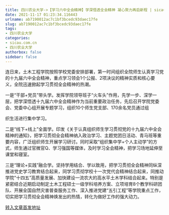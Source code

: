 ```yaml
---
title: 四川农业大学->【学习六中全会精神】学深悟透全会精神 凝心聚力再启新程 | sicau.com.cn
date: 2021-11-17 01:23:34.116443
urlname: ab7190012ac7c1bf3bcedc93daec17fe
slug: ab7190012ac7c1bf3bcedc93daec17fe
tags: 
- 四川农业大学
categories:
- sicau.com.cn
- 四川农业大学
authorbox: false
sidebar: false
---
```

连日来，土木工程学院按照学校党委安排部署，第一时间组织全院师生认真学习党的十九届六中全会精神，重点学习领会1个公报、2项决议的精神实质和核心要义，全院迅速掀起学习贯彻全会精神的热潮。

一是“干部+党员”带头学。发挥学院领导班子“火车头”作用，先学一步、深学一层，把学深悟透十九届六中全会精神作为当前重要政治任务，先后召开学院党委会、党委中心组开展专题学习，组织10个师生党支部、170余名党员通过组
<!--more-->
织生活进行集中学习。

二是“线下+线上”全面学。印发《关于认真组织师生学习贯彻党的十九届六中全会精神的通知》，把学习贯彻全会精神纳入政治学习、主题党团日活动、青马班等重要内容，广泛组织师生开展学习研讨。同时采取“组织集中学+个人主动学”的方式，师生通过官微官Q、学习强国等媒体，及时学习全会精神，把学习场地延伸至课堂和寝室。

三是“理论+实践”融合学。坚持学用结合、学以致用，把学习贯彻全会精神同纵深推进党史学习教育结合起来，同学习贯彻学校十一次党代会精神结合起来，同推动学院“十四五”高质量发展、加快建设一流农大的高水平土木学科结合起来。特别是紧密结合近期启动制定土木工程硕士一级学科培养方案、立项培育8个教学科研团队、开展全国自然灾害普查服务工作、深入推进党建“五引工程”等学院重点工作，切实把学习贯彻全会精神焕发出的热情，转化为做好工作的强大动力。



[转入文章首发地址](https://news.sicau.edu.cn/info/1078/65499.htm)